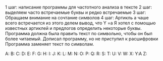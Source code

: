 1 шаг: написание программы для частотного анализа в тексте 
2 шаг: выделяем часто встречаемые буквы и редко встречаемые
3 шаг: Обращаем внимание на сочтание символов 
4 шаг: Артикль a чаше всего встречается из этого делем вывод, что Y =a
Я хотел с помощью известных артиклей и предлогов определить некоторые буквы. Программа должна была править текст по символьно, чтобы он был более читаемый.
Дописал программу, но не приступил к расшифровки
Программа заменяет текст по символам.











A:
B:
C:
D:
E:
F:
G:
H:
I:
J:
K:
L:
M:
N:
O:
P:
Q:
R:
S:
T:
U:
V:
W:
X:
Y:A
Z:
